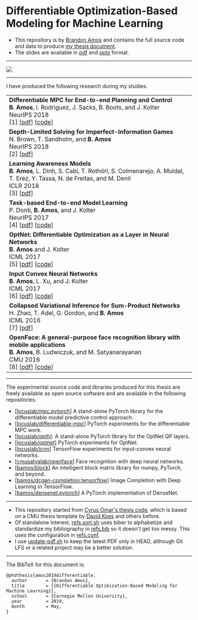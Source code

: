# Differentiable Optimization-Based Modeling for Machine Learning

+ This repository is by [Brandon Amos](http://bamos.github.io)
  and contains the full source code and data to produce
  [my thesis document](https://github.com/bamos/thesis/raw/master/bamos_thesis.pdf).
+ The slides are available in
  [pdf](https://github.com/bamos/thesis/raw/master/slides.pdf)
  and
  [pptx](https://github.com/bamos/thesis/raw/master/slides.pptx)
  format.

---

<img src='https://raw.githubusercontent.com/bamos/thesis/master/cvxpyth/polytopes-ellipsoids.gif'></img>

---

I have produced the following research during my studies.

<table class="table table-hover">
<tr>
<td>
<strong>Differentiable MPC for End-to-end Planning and Control</strong><br />
<strong>B. Amos</strong>, I. Rodriguez, J. Sacks, B. Boots, and J. Kolter<br />
NeurIPS 2018<br />
[1] [<a href="https://arxiv.org/abs/1810.13400" target="_blank">pdf</a>]  [<a href="https://locuslab.github.io/mpc.pytorch/" target="_blank">code</a>] <br />
</td>
</tr>
<tr>
<td>
<strong>Depth-Limited Solving for Imperfect-Information Games</strong><br />
N. Brown, T. Sandholm, and <strong>B. Amos</strong><br />
NeurIPS 2018<br />
[2] [<a href="http://arxiv.org/abs/1805.08195" target="_blank">pdf</a>] <br />
</td>
</tr>
<tr>
<td>
<strong>Learning Awareness Models</strong><br />
<strong>B. Amos</strong>, L. Dinh, S. Cabi, T. Roth&ouml;rl, S. Colmenarejo, A. Muldal, T. Erez, Y. Tassa, N. de Freitas, and M. Denil<br />
ICLR 2018<br />
[3] [<a href="https://openreview.net/forum?id=r1HhRfWRZ" target="_blank">pdf</a>] <br />
</td>
</tr>
<tr>
<td>
<strong>Task-based End-to-end Model Learning</strong><br />
P. Donti, <strong>B. Amos</strong>, and J. Kolter<br />
NeurIPS 2017<br />
[4] [<a href="http://arxiv.org/abs/1703.04529" target="_blank">pdf</a>]  [<a href="https://github.com/locuslab/e2e-model-learning" target="_blank">code</a>] <br />
</td>
</tr>
<tr>
<td>
<strong>OptNet: Differentiable Optimization as a Layer in Neural Networks</strong><br />
<strong>B. Amos</strong> and J. Kolter<br />
ICML 2017<br />
[5] [<a href="http://arxiv.org/abs/1703.00443" target="_blank">pdf</a>]  [<a href="https://github.com/locuslab/optnet" target="_blank">code</a>] <br />
</td>
</tr>
<tr>
<td>
<strong>Input Convex Neural Networks</strong><br />
<strong>B. Amos</strong>, L. Xu, and J. Kolter<br />
ICML 2017<br />
[6] [<a href="http://arxiv.org/abs/1609.07152" target="_blank">pdf</a>]  [<a href="https://github.com/locuslab/icnn" target="_blank">code</a>] <br />
</td>
</tr>
<tr>
<td>
<strong>Collapsed Variational Inference for Sum-Product Networks</strong><br />
H. Zhao, T. Adel, G. Gordon, and <strong>B. Amos</strong><br />
ICML 2016<br />
[7] [<a href="http://www.cs.cmu.edu/~hzhao1/papers/ICML2016/BL-SPN-main.pdf" target="_blank">pdf</a>] <br />
</td>
</tr>
<tr>
<td>
<strong>OpenFace: A general-purpose face recognition library with mobile applications</strong><br />
<strong>B. Amos</strong>, B. Ludwiczuk, and M. Satyanarayanan<br />
CMU 2016<br />
[8] [<a href="http://reports-archive.adm.cs.cmu.edu/anon/anon/2016/CMU-CS-16-118.pdf" target="_blank">pdf</a>]  [<a href="https://cmusatyalab.github.io/openface" target="_blank">code</a>] <br />
</td>
</tr>
</table>

---

The experimental source code and libraries produced for this
thesis are freely available as open source software and
are available in the following repositories.

+ [[locuslab/mpc.pytorch](https://locuslab.github.io/mpc.pytorch)]
  A stand-alone PyTorch library for the differentiable
  model predictive control approach.
+ [[locuslab/differentiable-mpc](https://github.com/locuslab/differentiable-mpc)]
  PyTorch experiments for the differentiable MPC work.
+ [[locuslab/qpth](https://locuslab.github.io/qpth/)]:
  A stand-alone PyTorch library for the OptNet QP layers.
+ [[locuslab/optnet](https://github.com/locuslab/optnet)]
  PyTorch experiments for OptNet.
+ [[locuslab/icnn](https://github.com/locuslab/icnn)]
  TensorFlow experiments for input-convex neural networks.
+ [[cmusatyalab/openface](https://cmusatyalab.github.io/openface)]
  Face recognition with deep neural networks.
+ [[bamos/block](https://github.com/bamos/block)]
  An intelligent block matrix library for numpy, PyTorch, and beyond.
+ [[bamos/dcgan-completion.tensorflow](https://github.com/bamos/dcgan-completion.tensorflow)]
  Image Completion with Deep Learning in TensorFlow.
+ [[bamos/densenet.pytorch](https://github.com/bamos/densenet.pytorch)]
  A PyTorch implementation of DenseNet.

------

+ This repository started from
  [Cyrus Omar's thesis code](https://github.com/cyrus-/thesis),
  which is based on a CMU thesis template
  by [David Koes](http://bits.csb.pitt.edu/)
  and others before.
+ Of standalone interest,
  [refs.sort.sh](https://github.com/bamos/thesis/blob/master/refs.sort.sh)
  uses biber to alphabetize and standardize my bibliography in
  [refs.bib](https://github.com/bamos/thesis/blob/master/refs.bib)
  so it doesn't get too messy.
  This uses the configuration in
  [refs.conf](https://github.com/bamos/thesis/blob/master/refs.conf).
+ I use [update-pdf.sh](https://github.com/bamos/thesis/blob/master/update-pdf.sh)
  to keep the latest PDF only in HEAD, although Git LFS or a related
  project may be a better solution.

------

The BibTeX for this document is:

```
@phdthesis{amos2019differentiable,
  author       = {Brandon Amos},
  title        = {{Differentiable Optimization-Based Modeling for Machine Learning}},
  school       = {Carnegie Mellon University},
  year         = 2019,
  month        = May,
}
```
